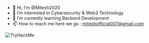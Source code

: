 - 👋 Hi, I’m @Mitesh2020
- 👀 I’m interested in Cybersecurity & Web3 Technology
- 🌱 I’m currently learning Backend Development
- 📫 How to reach me here we go : miteshofficial007@gmail.com

<!---
Mitesh2020/Mitesh2020 is a ✨ special ✨ repository because its `README.md` (this file) appears on your GitHub profile.
You can click the Preview link to take a look at your changes.
--->

<img src="https://tryhackme-badges.s3.amazonaws.com/miteshofficial00.png" alt="TryHackMe">


